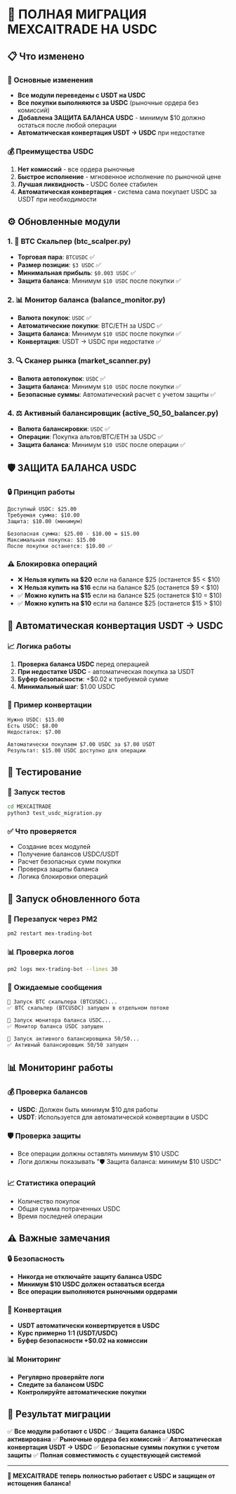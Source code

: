 # 🚀 ПОЛНАЯ МИГРАЦИЯ MEXCAITRADE НА USDC

## 📋 Что изменено

### 🔄 Основные изменения
- **Все модули переведены с USDT на USDC**
- **Все покупки выполняются за USDC** (рыночные ордера без комиссий)
- **Добавлена ЗАЩИТА БАЛАНСА USDC** - минимум $10 должно остаться после любой операции
- **Автоматическая конвертация USDT → USDC** при недостатке

### 💰 Преимущества USDC
1. **Нет комиссий** - все ордера рыночные
2. **Быстрое исполнение** - мгновенное исполнение по рыночной цене
3. **Лучшая ликвидность** - USDC более стабилен
4. **Автоматическая конвертация** - система сама покупает USDC за USDT при необходимости

## ⚙️ Обновленные модули

### 1. 🧠 **BTC Скальпер (btc_scalper.py)**
- **Торговая пара**: `BTCUSDC` ✅
- **Размер позиции**: `$3 USDC` ✅
- **Минимальная прибыль**: `$0.003 USDC` ✅
- **Защита баланса**: Минимум `$10 USDC` после покупки ✅

### 2. 📊 **Монитор баланса (balance_monitor.py)**
- **Валюта покупок**: `USDC` ✅
- **Автоматические покупки**: BTC/ETH за USDC ✅
- **Защита баланса**: Минимум `$10 USDC` после покупки ✅
- **Конвертация**: USDT → USDC при недостатке ✅

### 3. 🔍 **Сканер рынка (market_scanner.py)**
- **Валюта автопокупок**: `USDC` ✅
- **Защита баланса**: Минимум `$10 USDC` после покупки ✅
- **Безопасные суммы**: Автоматический расчет с учетом защиты ✅

### 4. ⚖️ **Активный балансировщик (active_50_50_balancer.py)**
- **Валюта балансировки**: `USDC` ✅
- **Операции**: Покупка альтов/BTC/ETH за USDC ✅
- **Защита баланса**: Минимум `$10 USDC` после операции ✅

## 🛡️ ЗАЩИТА БАЛАНСА USDC

### 🔒 **Принцип работы**
```
Доступный USDC: $25.00
Требуемая сумма: $10.00
Защита: $10.00 (минимум)

Безопасная сумма: $25.00 - $10.00 = $15.00
Максимальная покупка: $15.00
После покупки останется: $10.00 ✅
```

### ⚠️ **Блокировка операций**
- ❌ **Нельзя купить на $20** если на балансе $25 (останется $5 < $10)
- ❌ **Нельзя купить на $16** если на балансе $25 (останется $9 < $10)
- ✅ **Можно купить на $15** если на балансе $25 (останется $10 = $10)
- ✅ **Можно купить на $10** если на балансе $25 (останется $15 > $10)

## 🔄 **Автоматическая конвертация USDT → USDC**

### 📈 **Логика работы**
1. **Проверка баланса USDC** перед операцией
2. **При недостатке USDC** - автоматическая покупка за USDT
3. **Буфер безопасности**: +$0.02 к требуемой сумме
4. **Минимальный шаг**: $1.00 USDC

### 💱 **Пример конвертации**
```
Нужно USDC: $15.00
Есть USDC: $8.00
Недостаток: $7.00

Автоматически покупаем $7.00 USDC за $7.00 USDT
Результат: $15.00 USDC доступно для операции
```

## 🧪 **Тестирование**

### 📝 **Запуск тестов**
```bash
cd MEXCAITRADE
python3 test_usdc_migration.py
```

### ✅ **Что проверяется**
- Создание всех модулей
- Получение балансов USDC/USDT
- Расчет безопасных сумм покупки
- Проверка защиты баланса
- Логика блокировки операций

## 🚀 **Запуск обновленного бота**

### 🔄 **Перезапуск через PM2**
```bash
pm2 restart mex-trading-bot
```

### 📊 **Проверка логов**
```bash
pm2 logs mex-trading-bot --lines 30
```

### 🎯 **Ожидаемые сообщения**
```
🚀 Запуск BTC скальпера (BTCUSDC)...
✅ BTC скальпер (BTCUSDC) запущен в отдельном потоке

🚀 Запуск монитора баланса USDC...
✅ Монитор баланса USDC запущен

🚀 Запуск активного балансировщика 50/50...
✅ Активный балансировщик 50/50 запущен
```

## 📊 **Мониторинг работы**

### 💰 **Проверка балансов**
- **USDC**: Должен быть минимум $10 для работы
- **USDT**: Используется для автоматической конвертации в USDC

### 🛡️ **Проверка защиты**
- Все операции должны оставлять минимум $10 USDC
- Логи должны показывать "🛡️ Защита баланса: минимум $10 USDC"

### 📈 **Статистика операций**
- Количество покупок
- Общая сумма потраченных USDC
- Время последней операции

## ⚠️ **Важные замечания**

### 🔒 **Безопасность**
- **Никогда не отключайте защиту баланса USDC**
- **Минимум $10 USDC должен оставаться всегда**
- **Все операции выполняются рыночными ордерами**

### 💱 **Конвертация**
- **USDT автоматически конвертируется в USDC**
- **Курс примерно 1:1 (USDT/USDC)**
- **Буфер безопасности +$0.02 на комиссии**

### 📊 **Мониторинг**
- **Регулярно проверяйте логи**
- **Следите за балансом USDC**
- **Контролируйте автоматические покупки**

## 🎉 **Результат миграции**

✅ **Все модули работают с USDC**
✅ **Защита баланса USDC активирована**
✅ **Рыночные ордера без комиссий**
✅ **Автоматическая конвертация USDT → USDC**
✅ **Безопасные суммы покупки с учетом защиты**
✅ **Полная совместимость с существующей системой**

---

**🚀 MEXCAITRADE теперь полностью работает с USDC и защищен от истощения баланса!** 